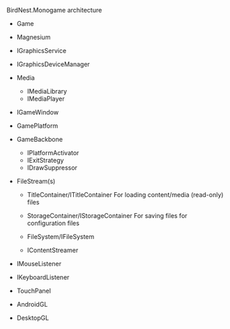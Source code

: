 BirdNest.Monogame architecture 

 - Game

 - Magnesium
 
 - IGraphicsService
 
 - IGraphicsDeviceManager
 
 - Media
	- IMediaLibrary
	- IMediaPlayer
 
 - IGameWindow

 - GamePlatform

 - GameBackbone
	- IPlatformActivator
	- IExitStrategy
	- IDrawSuppressor

 - FileStream(s) 
 	- TitleContainer/ITitleContainer
For loading content/media (read-only) files
	- StorageContainer/IStorageContainer
For saving files for configuration files
	
	- FileSystem/IFileSystem	
	
	- IContentStreamer
	
 - IMouseListener
 
 - IKeyboardListener
 
 - TouchPanel

 - AndroidGL
 
 - DesktopGL